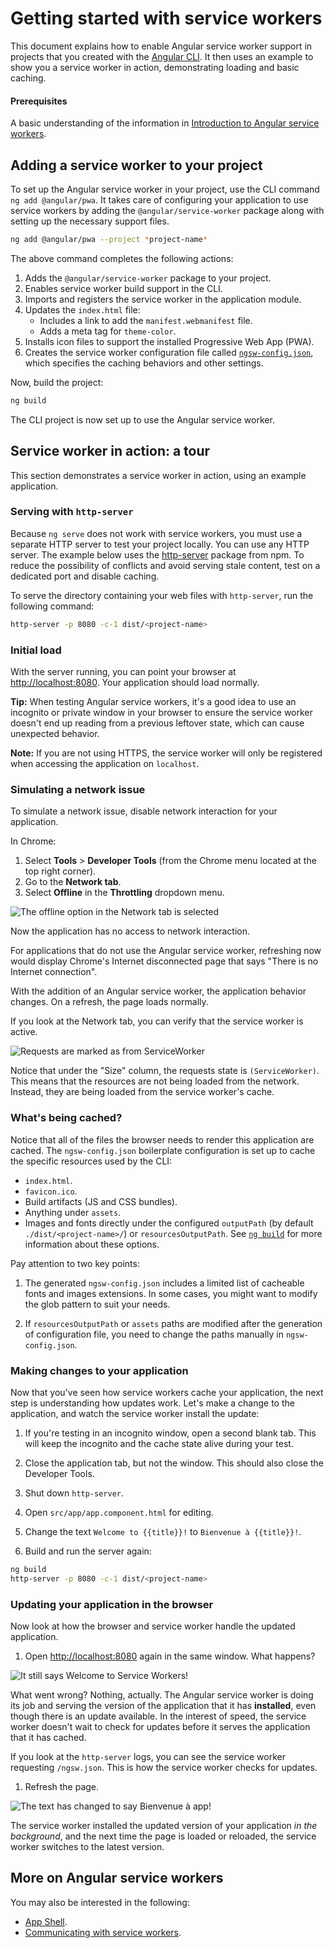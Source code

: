 # Getting started with service workers


This document explains how to enable Angular service worker support in projects that you created with the [Angular CLI](cli). It then uses an example to show you a service worker in action, demonstrating loading and basic caching.

#### Prerequisites

A basic understanding of the information in [Introduction to Angular service workers](guide/service-worker-intro).


## Adding a service worker to your project

To set up the Angular service worker in your project, use the CLI command `ng add @angular/pwa`. It takes care of configuring your application to use service workers by adding the `@angular/service-worker` package along
with setting up the necessary support files.

```sh
ng add @angular/pwa --project *project-name*
```

The above command completes the following actions:

1. Adds the `@angular/service-worker` package to your project.
2. Enables service worker build support in the CLI.
3. Imports and registers the service worker in the application module.
4. Updates the `index.html` file:
    * Includes a link to add the `manifest.webmanifest` file.
    * Adds a meta tag for `theme-color`.
5. Installs icon files to support the installed Progressive Web App (PWA).
6. Creates the service worker configuration file called [`ngsw-config.json`](/guide/service-worker-config), which specifies the caching behaviors and other settings.


 Now, build the project:

```sh
ng build
```

The CLI project is now set up to use the Angular service worker.


## Service worker in action: a tour

This section demonstrates a service worker in action,
using an example application.

### Serving with `http-server`

Because `ng serve` does not work with service workers, you must use a separate HTTP server to test your project locally. You can use any HTTP server. The example below uses the [http-server](https://www.npmjs.com/package/http-server) package from npm. To reduce the possibility of conflicts and avoid serving stale content, test on a dedicated port and disable caching.

To serve the directory containing your web files with `http-server`, run the following command:

```sh
http-server -p 8080 -c-1 dist/<project-name>
```

### Initial load

With the server running, you can point your browser at [http://localhost:8080](http://localhost:8080). Your application should load normally.

<div class="alert is-helpful">

**Tip:** When testing Angular service workers, it's a good idea to use an incognito or private window in your browser to ensure the service worker doesn't end up reading from a previous leftover state, which can cause unexpected behavior.

</div>

<div class="alert is-helpful">

**Note:**
If you are not using HTTPS, the service worker will only be registered when accessing the application on `localhost`.

</div>

### Simulating a network issue

To simulate a network issue, disable network interaction for your application.

In Chrome:

1. Select **Tools** > **Developer Tools** (from the Chrome menu located at the top right corner).
1. Go to the **Network tab**.
1. Select **Offline** in the **Throttling** dropdown menu.

<div class="lightbox">
  <img src="generated/images/guide/service-worker/offline-option.png" alt="The offline option in the Network tab is selected">
</div>

Now the application has no access to network interaction.

For applications that do not use the Angular service worker, refreshing now would display Chrome's Internet disconnected page that says "There is no Internet connection".

With the addition of an Angular service worker, the application behavior changes. On a refresh, the page loads normally.

If you look at the Network tab, you can verify that the service worker is active.

<div class="lightbox">
  <img src="generated/images/guide/service-worker/sw-active.png" alt="Requests are marked as from ServiceWorker">
</div>

Notice that under the "Size" column, the requests state is `(ServiceWorker)`. This means that the resources are not being loaded from the network. Instead, they are being loaded from the service worker's cache.


### What's being cached?

Notice that all of the files the browser needs to render this application are cached. The `ngsw-config.json` boilerplate configuration is set up to cache the specific resources used by the CLI:

* `index.html`.
* `favicon.ico`.
* Build artifacts (JS and CSS bundles).
* Anything under `assets`.
* Images and fonts directly under the configured `outputPath` (by default `./dist/<project-name>/`) or `resourcesOutputPath`. See [`ng build`](cli/build) for more information about these options.


<div class="alert is-important">
Pay attention to two key points:

1. The generated `ngsw-config.json` includes a limited list of cacheable fonts and images extensions. In some cases, you might want to modify the glob pattern to suit your needs.

1. If `resourcesOutputPath` or `assets` paths are modified after the generation of configuration file, you need to change the paths manually in `ngsw-config.json`.
</div>

### Making changes to your application

Now that you've seen how service workers cache your application, the
next step is understanding how updates work. Let's make a change to the application, and watch the service worker install the update:

1. If you're testing in an incognito window, open a second blank tab. This will keep the incognito and the cache state alive during your test.

1. Close the application tab, but not the window. This should also close the Developer Tools.

1. Shut down `http-server`.

1. Open `src/app/app.component.html` for editing.

1. Change the text `Welcome to {{title}}!` to `Bienvenue à {{title}}!`.

1. Build and run the server again:

```sh
ng build
http-server -p 8080 -c-1 dist/<project-name>
```

### Updating your application in the browser

Now look at how the browser and service worker handle the updated application.

1. Open [http://localhost:8080](http://localhost:8080) again in the same window. What happens?

  <div class="lightbox">
    <img src="generated/images/guide/service-worker/welcome-msg-en.png" alt="It still says Welcome to Service Workers!">
  </div>

  What went wrong? Nothing, actually. The Angular service worker is doing its job and serving the version of the application that it has **installed**, even though there is an update available. In the interest of speed, the service worker doesn't wait to check for updates before it serves the application that it has cached.

  If you look at the `http-server` logs, you can see the service worker requesting `/ngsw.json`. This is how the service worker checks for updates.

1. Refresh the page.

  <div class="lightbox">
    <img src="generated/images/guide/service-worker/welcome-msg-fr.png" alt="The text has changed to say Bienvenue à app!">
  </div>

  The service worker installed the updated version of your application *in the background*, and the next time the page is loaded or reloaded, the service worker switches to the latest version.

## More on Angular service workers

You may also be interested in the following:
* [App Shell](guide/app-shell).
* [Communicating with service workers](guide/service-worker-communications).
